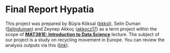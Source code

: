 # Final Report Hypatia

This project was prepared by Büşra Köksal (<a href="https://github.com/bkksl" target="_blank">bkksl</a>), Selin Duman (<a href="https://github.com/Selinduman" target="_blank">Selinduman</a>) and Zeynep Akkoç (<a href="https://github.com/akkocz17" target="_blank">akkocz17</a>) as a term project within the scope of **<a href="https://github.com/MAT381E-Fall21" target="_blank">MAT381E: Introduction to Data Science</a>** lecture. The subject of our project is a study on recycling movement in Europe. You can review the analysis outputs via this (<a href="https://mat-381e-project-team.github.io/Final_Report_Hypatia/" target="_blank">link</a>).
